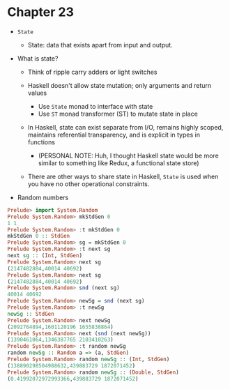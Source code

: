 # Chapter 23

- `State`
    - State: data that exists apart from input and output.

- What is state?
    - Think of ripple carry adders or light switches
    - Haskell doesn't allow state mutation; only arguments and return values
        - Use `State` monad to interface with state
        - Use `ST` monad transformer (ST) to mutate state in place

    - In Haskell, state can exist separate from I/O, remains highly scoped,
      maintains referential transparency, and is explicit in types in functions
        - (PERSONAL NOTE: Huh, I thought Haskell state would be more similar to
          something like Redux, a functional state store)
    - There are other ways to share state in Haskell, `State` is used when you
      have no other operational constraints.

- Random numbers

```haskell
Prelude> import System.Random
Prelude System.Random> mkStdGen 0
1 1
Prelude System.Random> :t mkStdGen 0
mkStdGen 0 :: StdGen
Prelude System.Random> sg = mkStdGen 0
Prelude System.Random> :t next sg
next sg :: (Int, StdGen)
Prelude System.Random> next sg
(2147482884,40014 40692)
Prelude System.Random> next sg
(2147482884,40014 40692)
Prelude System.Random> snd (next sg)
40014 40692
Prelude System.Random> newSg = snd (next sg)
Prelude System.Random> :t newSg
newSg :: StdGen
Prelude System.Random> next newSg
(2092764894,1601120196 1655838864)
Prelude System.Random> next (snd (next newSg))
(1390461064,1346387765 2103410263)
Prelude System.Random> :t random newSg
random newSg :: Random a => (a, StdGen)
Prelude System.Random> random newSg :: (Int, StdGen)
(138890298504988632,439883729 1872071452)
Prelude System.Random> random newSg :: (Double, StdGen)
(0.41992072972993366,439883729 1872071452)
```
